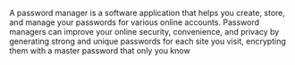  A password manager is a software application that
 helps you create, store, and manage your passwords
 for various online accounts. Password managers can
 improve your online security, convenience, and privacy
 by generating strong and unique passwords for each
 site you visit, encrypting them with a master password
 that only you know
